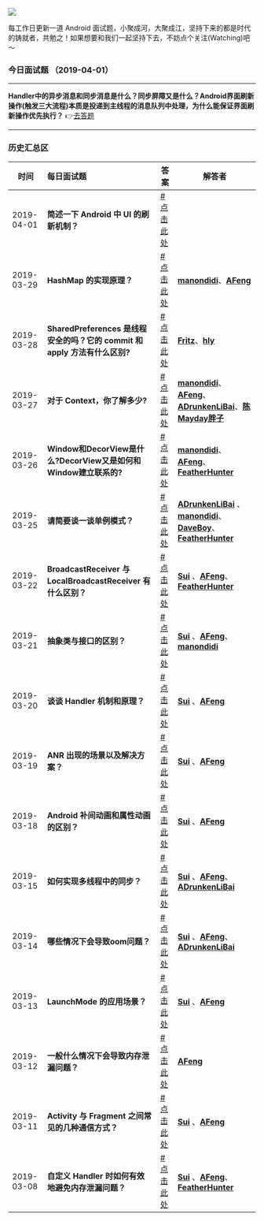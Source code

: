 

![](https://github.com/Moosphan/Android-Daily-Interview/blob/37a5fe557c05746401211994cafe5b4a8f6c35e9/android-interview/arts/logo.png)



每工作日更新一道 Android 面试题，小聚成河，大聚成江，坚持下来的都是时代的铸就者，共勉之！如果想要和我们一起坚持下去，不妨点个关注(Watching)吧～

### 今日面试题 （2019-04-01）

****

**Handler中的异步消息和同步消息是什么？同步屏障又是什么？Android界面刷新操作(触发三大流程)本质是投递到主线程的消息队列中处理，为什么能保证界面刷新操作优先执行？** 👉[去答题](https://github.com/Moosphan/Android-Daily-Interview/issues/17)

-----

### 历史汇总区

| 时间       | 每日面试题                                                   | 答案                                                         | 解答者                                                       |
| ---------- | :----------------------------------------------------------- | ------------------------------------------------------------ | ------------------------------------------------------------ |
| 2019-04-01   | **简述一下 Android 中 UI 的刷新机制？**  | [#点击此处](https://github.com/Moosphan/Android-Daily-Interview/issues/17)  |  |
| 2019-03-29   | **HashMap 的实现原理？**  | [#点击此处](https://github.com/Moosphan/Android-Daily-Interview/issues/16)  | [**manondidi**](https://github.com/manondidi)、[**AFeng**](https://github.com/Moosphan) |
| 2019-03-28   | **SharedPreferences 是线程安全的吗？它的 commit 和 apply 方法有什么区别?**  | [#点击此处](https://github.com/Moosphan/Android-Daily-Interview/issues/15)  | [**Fritz**](https://github.com/Fritz-Xu)、[**hly**](https://github.com/leon5458) |
| 2019-03-27   | **对于 Context，你了解多少?**  | [#点击此处](https://github.com/Moosphan/Android-Daily-Interview/issues/14)  | [**manondidi**](https://github.com/manondidi)、[**AFeng**](https://github.com/Moosphan)、[**ADrunkenLiBai**](https://github.com/ADrunkenLiBai)、[**陈Mayday胖子**](https://github.com/603751448) |
| 2019-03-26   | **Window和DecorView是什么?DecorView又是如何和Window建立联系的?**  | [#点击此处](https://github.com/Moosphan/Android-Daily-Interview/issues/13)  | [**manondidi**](https://github.com/manondidi)、[**AFeng**](https://github.com/Moosphan)、[**FeatherHunter**](https://github.com/FeatherHunter) |
| 2019-03-25 | **请简要谈一谈单例模式？**                                   | [#点击此处](https://github.com/Moosphan/Android-Daily-Interview/issues/12) | [**ADrunkenLiBai**](https://github.com/ADrunkenLiBai) 、[**manondidi**](https://github.com/manondidi)、[**DaveBoy**](https://github.com/DaveBoy)、[**FeatherHunter**](https://github.com/FeatherHunter) |
| 2019-03-22 | **BroadcastReceiver 与 LocalBroadcastReceiver 有什么区别？** | [#点击此处](https://github.com/Moosphan/Android-Daily-Interview/issues/11) | [**Sui**](https://github.com/Ssuiyingsen) 、[**AFeng**](https://github.com/Moosphan)、[**FeatherHunter**](https://github.com/FeatherHunter) |
| 2019-03-21 | **抽象类与接口的区别？**                                     | [#点击此处](https://github.com/Moosphan/Android-Daily-Interview/issues/10) | [**Sui**](https://github.com/Ssuiyingsen) 、[**AFeng**](https://github.com/Moosphan)、[**manondidi**](https://github.com/manondidi) |
| 2019-03-20 | **谈谈 Handler 机制和原理？**                                | [#点击此处](https://github.com/Moosphan/Android-Daily-Interview/issues/9) | [**Sui**](https://github.com/Ssuiyingsen) 、[**AFeng**](https://github.com/Moosphan) |
| 2019-03-19 | **ANR 出现的场景以及解决方案？**                             | [#点击此处](https://github.com/Moosphan/Android-Daily-Interview/issues/8) | [**Sui**](https://github.com/Ssuiyingsen) 、[**AFeng**](https://github.com/Moosphan) |
| 2019-03-18 | **Android 补间动画和属性动画的区别？**                       | [#点击此处](https://github.com/Moosphan/Android-Daily-Interview/issues/7) | [**Sui**](https://github.com/Ssuiyingsen) 、[**AFeng**](https://github.com/Moosphan) |
| 2019-03-15 | **如何实现多线程中的同步？**                                 | [#点击此处](https://github.com/Moosphan/Android-Daily-Interview/issues/6) | [**Sui**](https://github.com/Ssuiyingsen) 、[**AFeng**](https://github.com/Moosphan)、[**ADrunkenLiBai**](https://github.com/ADrunkenLiBai) |
| 2019-03-14 | **哪些情况下会导致oom问题？**                                | [#点击此处](https://github.com/Moosphan/Android-Daily-Interview/issues/5) | [**Sui**](https://github.com/Ssuiyingsen) 、[**AFeng**](https://github.com/Moosphan)、[**ADrunkenLiBai**](https://github.com/ADrunkenLiBai) |
| 2019-03-13 | **LaunchMode 的应用场景？**                                  | [#点击此处](https://github.com/Moosphan/Android-Daily-Interview/issues/4) | [**Sui**](https://github.com/Ssuiyingsen) 、[**AFeng**](https://github.com/Moosphan) |
| 2019-03-12 | **一般什么情况下会导致内存泄漏问题？**                       | [#点击此处](https://github.com/Moosphan/Android-Daily-Interview/issues/3) | [**AFeng**](https://github.com/Moosphan)                     |
| 2019-03-11 | **Activity 与 Fragment 之间常见的几种通信方式？**            | [#点击此处](https://github.com/Moosphan/Android-Daily-Interview/issues/2) | [**Sui**](https://github.com/Ssuiyingsen) 、[**AFeng**](https://github.com/Moosphan) |
| 2019-03-08 | **自定义 Handler 时如何有效地避免内存泄漏问题？**            | [#点击此处](https://github.com/Moosphan/Android-Daily-Interview/issues/1) | [**Sui**](https://github.com/Ssuiyingsen) 、[**AFeng**](https://github.com/Moosphan)、[**FeatherHunter**](https://github.com/FeatherHunter) |

